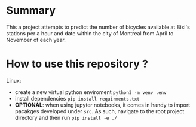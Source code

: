# Summary
This a project attempts to predict the number of bicycles available at Bixi's stations per a hour and date within the city of Montreal from April to November of each year.

# How to use this repository ?
Linux:
- create a new virtual python enviroment `python3 -m venv .env`
- install dependencies `pip install requirments.txt`
- **OPTIONAL**: when using jupyter notebooks, it comes in handy to import pacakges developed under `src`. As such, navigate to the root project directory and then run `pip install -e ./`